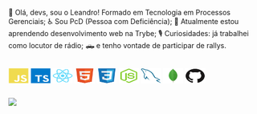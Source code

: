 📜 Olá, devs, sou o Leandro! Formado em Tecnologia em Processos Gerenciais;
♿ Sou PcD (Pessoa com Deficiência);
💽 Atualmente estou aprendendo desenvolvimento web na Trybe;
🎙️ Curiosidades: já trabalhei como locutor de rádio; 
🛻 e tenho vontade de participar de rallys.

<div style="display: inline_block"><br>
  <img align="center" alt="Le-Js" height="30" width="40" src="https://raw.githubusercontent.com/devicons/devicon/master/icons/javascript/javascript-plain.svg">
  <img align="center" alt="Le-Ts" height="30" width="40" src="https://raw.githubusercontent.com/devicons/devicon/master/icons/typescript/typescript-plain.svg">
  <img align="center" alt="Le-React" height="30" width="40" src="https://raw.githubusercontent.com/devicons/devicon/master/icons/react/react-original.svg">
  <img align="center" alt="Rafa-HTML" height="30" width="40" src="https://raw.githubusercontent.com/devicons/devicon/master/icons/html5/html5-original.svg">
  <img align="center" alt="Le-CSS" height="30" width="40" src="https://raw.githubusercontent.com/devicons/devicon/master/icons/css3/css3-original.svg">
  <img align="center" alt="Le-NodeJs" height="30" width="40" src="https://raw.githubusercontent.com/devicons/devicon/master/icons/nodejs/nodejs-original.svg">
  <img align="center" alt="Le-MySQL" height="30" width="40" src="https://raw.githubusercontent.com/devicons/devicon/master/icons/mysql/mysql-original.svg">
  <img align="center" alt="Le-MongoDB" height="30" width="40" src="https://raw.githubusercontent.com/devicons/devicon/master/icons/mongodb/mongodb-original.svg">
  <img align="center" alt="Le-GitHub" height="30" width="40" src="https://raw.githubusercontent.com/devicons/devicon/master/icons/github/github-original.svg">
</div>

##
 
<div> 
  <a href="https://www.linkedin.com/in/leandro-gavioli-dev/" target="_blank"><img src="https://img.shields.io/badge/-LinkedIn-%230077B5?style=for-the-badge&logo=linkedin&logoColor=white" target="_blank"></a> 
  
</div>
